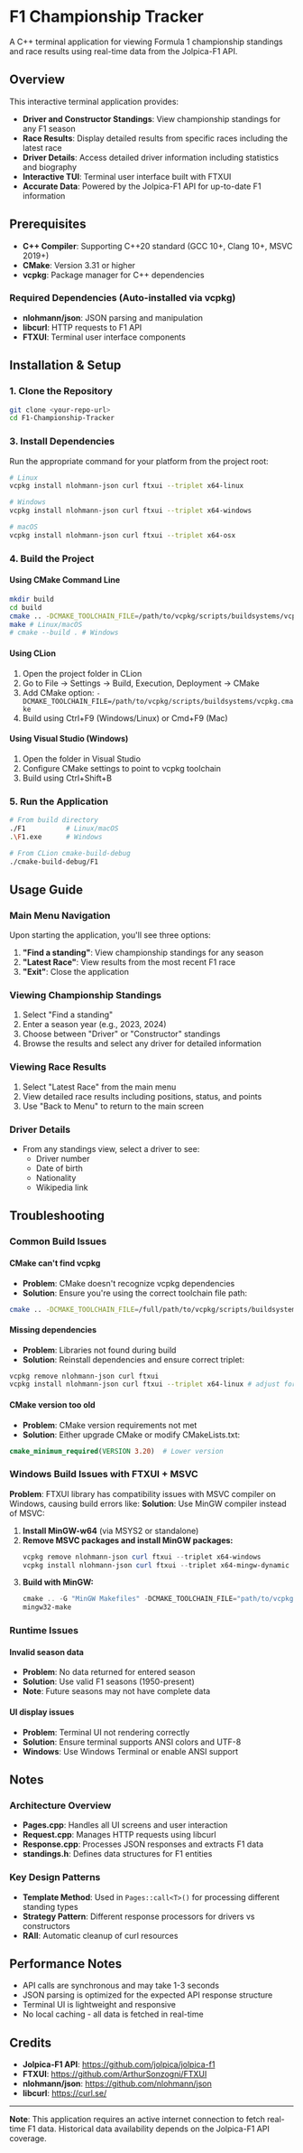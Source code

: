 # F1 Championship Tracker

A C++ terminal application for viewing Formula 1 championship standings and race results using real-time data from the Jolpica-F1 API.

## Overview

This interactive terminal application provides:
- **Driver and Constructor Standings**: View championship standings for any F1 season
- **Race Results**: Display detailed results from specific races including the latest race
- **Driver Details**: Access detailed driver information including statistics and biography
- **Interactive TUI**: Terminal user interface built with FTXUI
- **Accurate Data**: Powered by the Jolpica-F1 API for up-to-date F1 information

## Prerequisites

- **C++ Compiler**: Supporting C++20 standard (GCC 10+, Clang 10+, MSVC 2019+)
- **CMake**: Version 3.31 or higher
- **vcpkg**: Package manager for C++ dependencies

### Required Dependencies (Auto-installed via vcpkg)
- **nlohmann/json**: JSON parsing and manipulation
- **libcurl**: HTTP requests to F1 API
- **FTXUI**: Terminal user interface components

## Installation & Setup

### 1. Clone the Repository
```bash
git clone <your-repo-url>
cd F1-Championship-Tracker
```

### 3. Install Dependencies
Run the appropriate command for your platform from the project root:

```bash
# Linux
vcpkg install nlohmann-json curl ftxui --triplet x64-linux

# Windows
vcpkg install nlohmann-json curl ftxui --triplet x64-windows

# macOS
vcpkg install nlohmann-json curl ftxui --triplet x64-osx
```

### 4. Build the Project

#### Using CMake Command Line
```bash
mkdir build
cd build
cmake .. -DCMAKE_TOOLCHAIN_FILE=/path/to/vcpkg/scripts/buildsystems/vcpkg.cmake
make # Linux/macOS
# cmake --build . # Windows
```

#### Using CLion
1. Open the project folder in CLion
2. Go to File → Settings → Build, Execution, Deployment → CMake
3. Add CMake option: `-DCMAKE_TOOLCHAIN_FILE=/path/to/vcpkg/scripts/buildsystems/vcpkg.cmake`
4. Build using Ctrl+F9 (Windows/Linux) or Cmd+F9 (Mac)

#### Using Visual Studio (Windows)
1. Open the folder in Visual Studio
2. Configure CMake settings to point to vcpkg toolchain
3. Build using Ctrl+Shift+B

### 5. Run the Application
```bash
# From build directory
./F1          # Linux/macOS
.\F1.exe      # Windows

# From CLion cmake-build-debug
./cmake-build-debug/F1
```

## Usage Guide

### Main Menu Navigation
Upon starting the application, you'll see three options:

1. **"Find a standing"**: View championship standings for any season
2. **"Latest Race"**: View results from the most recent F1 race
3. **"Exit"**: Close the application

### Viewing Championship Standings
1. Select "Find a standing"
2. Enter a season year (e.g., 2023, 2024)
3. Choose between "Driver" or "Constructor" standings
4. Browse the results and select any driver for detailed information

### Viewing Race Results
1. Select "Latest Race" from the main menu
2. View detailed race results including positions, status, and points
3. Use "Back to Menu" to return to the main screen

### Driver Details
- From any standings view, select a driver to see:
  - Driver number
  - Date of birth
  - Nationality
  - Wikipedia link

## Troubleshooting

### Common Build Issues

#### CMake can't find vcpkg
- **Problem**: CMake doesn't recognize vcpkg dependencies
- **Solution**: Ensure you're using the correct toolchain file path:
```bash
cmake .. -DCMAKE_TOOLCHAIN_FILE=/full/path/to/vcpkg/scripts/buildsystems/vcpkg.cmake
```

#### Missing dependencies
- **Problem**: Libraries not found during build
- **Solution**: Reinstall dependencies and ensure correct triplet:
```bash
vcpkg remove nlohmann-json curl ftxui
vcpkg install nlohmann-json curl ftxui --triplet x64-linux # adjust for your OS
```

#### CMake version too old
- **Problem**: CMake version requirements not met
- **Solution**: Either upgrade CMake or modify CMakeLists.txt:
```cmake
cmake_minimum_required(VERSION 3.20)  # Lower version
```

### Windows Build Issues with FTXUI + MSVC

**Problem**: FTXUI library has compatibility issues with MSVC compiler on Windows, causing build errors like:
**Solution**: Use MinGW compiler instead of MSVC:

1. **Install MinGW-w64** (via MSYS2 or standalone)
2. **Remove MSVC packages and install MinGW packages:**
   ```powershell
   vcpkg remove nlohmann-json curl ftxui --triplet x64-windows
   vcpkg install nlohmann-json curl ftxui --triplet x64-mingw-dynamic
3. **Build with MinGW:**
   ```powershell
   cmake .. -G "MinGW Makefiles" -DCMAKE_TOOLCHAIN_FILE="path/to/vcpkg.cmake" -DVCPKG_TARGET_TRIPLET=x64-mingw-dynamic
   mingw32-make
   ```
   
### Runtime Issues

#### Invalid season data
- **Problem**: No data returned for entered season
- **Solution**: Use valid F1 seasons (1950-present)
- **Note**: Future seasons may not have complete data

#### UI display issues
- **Problem**: Terminal UI not rendering correctly
- **Solution**: Ensure terminal supports ANSI colors and UTF-8
- **Windows**: Use Windows Terminal or enable ANSI support

## Notes

### Architecture Overview
- **Pages.cpp**: Handles all UI screens and user interaction
- **Request.cpp**: Manages HTTP requests using libcurl
- **Response.cpp**: Processes JSON responses and extracts F1 data
- **standings.h**: Defines data structures for F1 entities

### Key Design Patterns
- **Template Method**: Used in `Pages::call<T>()` for processing different standing types
- **Strategy Pattern**: Different response processors for drivers vs constructors
- **RAII**: Automatic cleanup of curl resources

## Performance Notes

- API calls are synchronous and may take 1-3 seconds
- JSON parsing is optimized for the expected API response structure
- Terminal UI is lightweight and responsive
- No local caching - all data is fetched in real-time

## Credits

- **Jolpica-F1 API**: https://github.com/jolpica/jolpica-f1
- **FTXUI**: https://github.com/ArthurSonzogni/FTXUI
- **nlohmann/json**: https://github.com/nlohmann/json
- **libcurl**: https://curl.se/

---

**Note**: This application requires an active internet connection to fetch real-time F1 data. Historical data availability depends on the Jolpica-F1 API coverage.
